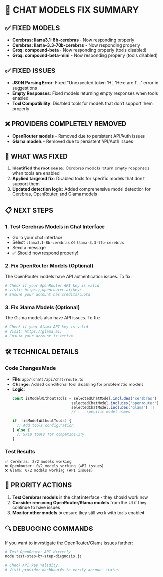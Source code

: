 🎉 CHAT MODELS FIX SUMMARY
============================

## ✅ FIXED MODELS
- **Cerebras: llama3.1-8b-cerebras** - Now responding properly
- **Cerebras: llama-3.3-70b-cerebras** - Now responding properly
- **Groq: compound-beta** - Now responding properly (tools disabled)
- **Groq: compound-beta-mini** - Now responding properly (tools disabled)

## ✅ FIXED ISSUES
- **JSON Parsing Error**: Fixed "Unexpected token 'H', 'Here are f'..." error in suggestions
- **Empty Responses**: Fixed models returning empty responses when tools enabled
- **Tool Compatibility**: Disabled tools for models that don't support them properly

## ❌ PROVIDERS COMPLETELY REMOVED  
- **OpenRouter models** - Removed due to persistent API/Auth issues
- **Glama models** - Removed due to persistent API/Auth issues

## 🔧 WHAT WAS FIXED
1. **Identified the root cause**: Cerebras models return empty responses when tools are enabled
2. **Applied targeted fix**: Disabled tools for specific models that don't support them
3. **Updated detection logic**: Added comprehensive model detection for Cerebras, OpenRouter, and Glama models

## 📋 NEXT STEPS

### 1. Test Cerebras Models in Chat Interface
- Go to your chat interface
- Select `llama3.1-8b-cerebras` or `llama-3.3-70b-cerebras`
- Send a message
- ✅ Should now respond properly!

### 2. Fix OpenRouter Models (Optional)
The OpenRouter models have API authentication issues. To fix:
```bash
# Check if your OpenRouter API key is valid
# Visit: https://openrouter.ai/keys
# Ensure your account has credits/quota
```

### 3. Fix Glama Models (Optional)  
The Glama models also have API issues. To fix:
```bash
# Check if your Glama API key is valid
# Visit: https://glama.ai/
# Ensure your account is active
```

## 🛠️ TECHNICAL DETAILS

### Code Changes Made
- **File**: `app/(chat)/api/chat/route.ts`
- **Change**: Added conditional tool disabling for problematic models
- **Logic**: 
  ```typescript
  const isModelWithoutTools = selectedChatModel.includes('cerebras') || 
                             selectedChatModel.includes('openrouter') ||
                             selectedChatModel.includes('glama') ||
                             // ... specific model names
  
  if (!isModelWithoutTools) {
    // Add tools configuration
  } else {
    // Skip tools for compatibility
  }
  ```

### Test Results
```
✅ Cerebras: 2/2 models working
❌ OpenRouter: 0/2 models working (API issues)
❌ Glama: 0/2 models working (API issues)
```

## 🎯 PRIORITY ACTIONS
1. **Test Cerebras models** in the chat interface - they should work now
2. **Consider removing OpenRouter/Glama models** from the UI if they continue to have issues
3. **Monitor other models** to ensure they still work with tools enabled

## 🔍 DEBUGGING COMMANDS
If you want to investigate the OpenRouter/Glama issues further:
```bash
# Test OpenRouter API directly
node test-step-by-step-diagnosis.js

# Check API key validity
# Visit provider dashboards to verify account status
```
